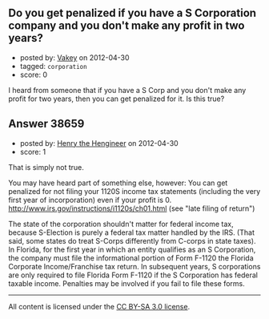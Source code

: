 ## Do you get penalized if you have a S Corporation company and you don't make any profit in two years?

- posted by: [Vakey](https://stackexchange.com/users/-1/14254-vakey) on 2012-04-30
- tagged: `corporation`
- score: 0

I heard from someone that if you have a S Corp and you don't make any profit for two years, then you can get penalized for it. Is this true?


## Answer 38659

- posted by: [Henry the Hengineer](https://stackexchange.com/users/-1/1692-henry-the-hengineer) on 2012-04-30
- score: 1

That is simply not true. 

You may have heard part of something else, however:
You can get penalized for not filing your 1120S income tax statements (including the very first year of incorporation) even if your profit is 0. http://www.irs.gov/instructions/i1120s/ch01.html (see "late filing of return")

The state of the corporation shouldn't matter for federal income tax, because S-Election is purely a federal tax matter handled by the IRS. (That said, some states do treat S-Corps differently from C-corps in state taxes). In Florida, for the first year in which an entity qualifies as an S Corporation, the company must file the informational portion of Form F-1120 the Florida Corporate Income/Franchise tax return.
In subsequent years, S corporations are only required to file Florida Form F-1120 if the S Corporation has federal taxable income. Penalties may be involved if you fail to file these forms.



---

All content is licensed under the [CC BY-SA 3.0 license](https://creativecommons.org/licenses/by-sa/3.0/).
